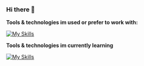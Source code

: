### Hi there 👋


**Tools & technologies im used or prefer to work with:**

[![My Skills](https://skillicons.dev/icons?i=html,css,sass,svg,javascript,github,svelte,react,nextjs,vue,firebase,supabase&perline=10)](#)

**Tools & technologies im currently learning**

[![My Skills](https://skillicons.dev/icons?i=typescript,nodejs,postgres&perline=10)](#)
